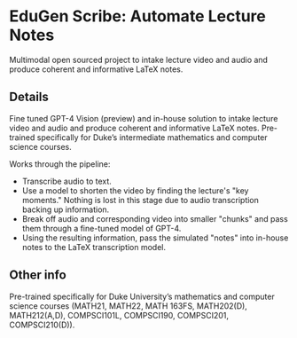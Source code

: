 # EduGen Scribe: Automate Lecture Notes

Multimodal open sourced project to intake lecture video and audio and produce coherent and informative LaTeX notes.

## Details 

Fine tuned GPT-4 Vision (preview) and in-house solution to intake lecture video and audio and produce coherent and informative LaTeX notes. Pre-trained specifically for Duke’s intermediate mathematics and computer science courses.

Works through the pipeline: 
- Transcribe audio to text. 
- Use a model to shorten the video by finding the lecture's "key moments." Nothing is lost in this stage due to audio transcription backing up information. 
- Break off audio and corresponding video into smaller "chunks" and pass them through a fine-tuned model of GPT-4. 
- Using the resulting information, pass the simulated "notes" into in-house notes to the LaTeX transcription model.

## Other info

Pre-trained specifically for Duke University’s mathematics and computer science courses (MATH21, MATH22, MATH 163FS, MATH202(D), MATH212(A,D), COMPSCI101L, COMPSCI190, COMPSCI201, COMPSCI210(D)).
